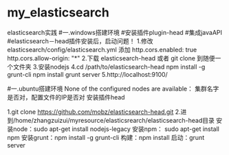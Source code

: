 # my_elasticsearch
elasticsearch实践
#一.windows搭建环境
#安装插件plugin-head
#集成javaAPI
#elasticsearch－head插件安装后，启动问题！
1.修改 elasticsearch/config/elasticsearch.yml
    添加
http.cors.enabled: true
http.cors.allow-origin: "*"
2.下载 elasticsearch-head 或者 git clone 到随便一个文件夹
3.安装nodejs
4.cd /path/to/elasticsearch-head
    npm install -g grunt-cli
    npm install
    grunt server
5.http://localhost:9100/

#一.ubuntu搭建环境
None of the configured nodes are available：
集群名字是否对，配置文件的IP是否对
安装插件head

1.git clone https://github.com/mobz/elasticsearch-head.git
2.进到/home/zhangzuizui/myresource/elasticsrearch/elasticsearch-head目录
    安装node：sudo apt-get install nodejs-legacy
    安装npm： sudo apt-get install npm
    安装grunt：npm install -g grunt-cli
    构建：npm install
    启动：grunt server










